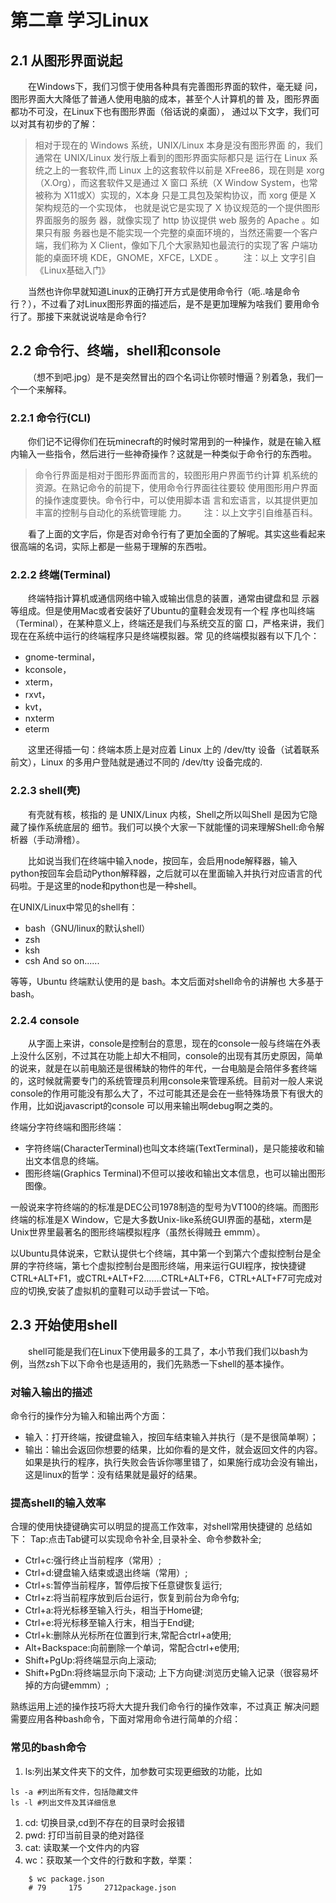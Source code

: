 <!--Chapter2.md-->

# 第二章 学习Linux

## 2.1 从图形界面说起

&emsp;&emsp;在Windows下，我们习惯于使用各种具有完善图形界面的软件，毫无疑 问，图形界面大大降低了普通人使用电脑的成本，甚至个人计算机的普 及，图形界面都功不可没，在Linux下也有图形界面（俗话说的桌面）， 通过以下文字，我们可以对其有初步的了解：
>相对于现在的 Windows 系统，UNIX/Linux 本身是没有图形界面 的，我们通常在 UNIX/Linux 发行版上看到的图形界面实际都只是 运行在 Linux 系统之上的一套软件,而 Linux 上的这套软件以前是 XFree86，现在则是 xorg（X.Org），而这套软件又是通过 X 窗口 系统（X Window System，也常被称为 X11或X）实现的，X本身 只是工具包及架构协议，而 xorg 便是 X 架构规范的一个实现体， 也就是说它是实现了 X 协议规范的一个提供图形界面服务的服务 器，就像实现了 http 协议提供 web 服务的 Apache 。如果只有服 务器也是不能实现一个完整的桌面环境的，当然还需要一个客户 端，我们称为 X Client，像如下几个大家熟知也最流行的实现了客 户端功能的桌面环境 KDE，GNOME，XFCE，LXDE 。&emsp;&emsp; 注：以上 文字引自《Linux基础入门》

&emsp;&emsp;当然也许你早就知道Linux的正确打开方式是使用命令行（呃..啥是命令 行？），不过看了对Linux图形界面的描述后，是不是更加理解为啥我们 要用命令行了。那接下来就说说啥是命令行?

## 2.2 命令行、终端，shell和console

&emsp;&emsp;（想不到吧.jpg）是不是突然冒出的四个名词让你顿时懵逼？别着急，我们一个一个来解释。

### 2.2.1 命令行(CLI)

&emsp;&emsp;你们记不记得你们在玩minecraft的时候时常用到的一种操作，就是在输入框内输入一些指令，然后进行一些神奇操作？这就是一种类似于命令行的东西啦。
>命令行界面是相对于图形界面而言的，较图形用户界面节约计算 机系统的资源。在熟记命令的前提下，使用命令行界面往往要较 使用图形用户界面的操作速度要快。命令行中，可以使用脚本语 言和宏语言，以其提供更加丰富的控制与自动化的系统管理能 力。&emsp;&emsp;注：以上文字引自维基百科。

&emsp;&emsp;看了上面的文字后，你是否对命令行有了更加全面的了解呢。其实这些看起来很高端的名词，实际上都是一些易于理解的东西啦。

### 2.2.2 终端(Terminal)

&emsp;&emsp;终端特指计算机或通信网络中输入或输出信息的装置，通常由键盘和显 示器等组成。但是使用Mac或者安装好了Ubuntu的童鞋会发现有一个程 序也叫终端（Terminal），在某种意义上，终端还是我们与系统交互的窗 口，严格来讲，我们现在在系统中运行的终端程序只是终端模拟器。常 见的终端模拟器有以下几个：

* gnome-terminal，
* kconsole，
* xterm，
* rxvt，
* kvt，
* nxterm
* eterm

&emsp;&emsp;这里还得插一句：终端本质上是对应着 Linux 上的 /dev/tty 设备（试着联系前文），Linux 的多用户登陆就是通过不同的 /dev/tty 设备完成的.

### 2.2.3 shell(壳)

&emsp;&emsp;有壳就有核，核指的 是 UNIX/Linux 内核，Shell之所以叫Shell 是因为它隐藏了操作系统底层的 细节。我们可以换个大家一下就能懂的词来理解Shell:命令解析器（手动滑稽）。

&emsp;&emsp;比如说当我们在终端中输入node，按回车，会启用node解释器，输入 python按回车会启动Python解释器，之后就可以在里面输入并执行对应语言的代码啦。于是这里的node和python也是一种shell。

在UNIX/Linux中常见的shell有：

* bash（GNU/linux的默认shell）
* zsh
* ksh
* csh And so on......

等等，Ubuntu 终端默认使用的是 bash。本文后面对shell命令的讲解也 大多基于bash。

### 2.2.4 console

&emsp;&emsp;从字面上来讲，console是控制台的意思，现在的console一般与终端在外表上没什么区别，不过其在功能上却大不相同，console的出现有其历史原因，简单的说来，就是在以前电脑还是很稀缺的物件的年代，一台电脑是会陪伴多套终端的，这时候就需要专门的系统管理员利用console来管理系统。目前对一般人来说console的作用可能没有那么大了，不过可能其还是会在一些特殊场景下有很大的作用，比如说javascript的console 可以用来输出啊debug啊之类的。

终端分字符终端和图形终端：

* 字符终端(CharacterTerminal)也叫文本终端(TextTerminal)，是只能接收和输出文本信息的终端。
* 图形终端(Graphics Terminal)不但可以接收和输出文本信息，也可以输出图形图像。

一般说来字符终端的的标准是DEC公司1978制造的型号为VT100的终端。而图形终端的标准是X Window，它是大多数Unix-like系统GUI界面的基础，xterm是Unix世界里最著名的图形终端模拟程序（虽然长得贼丑 emmm）。

以Ubuntu具体说来，它默认提供七个终端，其中第一个到第六个虚拟控制台是全屏的字符终端，第七个虚拟控制台是图形终端，用来运行GUI程序，按快捷键CTRL+ALT+F1，或CTRL+ALT+F2…….CTRL+ALT+F6，CTRL+ALT+F7可完成对应的切换,安装了虚拟机的童鞋可以动手尝试一下哈。

## 2.3 开始使用shell

&emsp;&emsp;shell可能是我们在Linux下使用最多的工具了，本小节我们我们以bash为例，当然zsh下以下命令也是适用的，我们先熟悉一下shell的基本操作。

### 对输入输出的描述

命令行的操作分为输入和输出两个方面：

* 输入：打开终端，按键盘输入，按回车结束输入并执行（是不是很简单啊）；
* 输出：输出会返回你想要的结果，比如你看的是文件，就会返回文件的内容。如果是执行的程序，执行失败会告诉你哪里错了，如果施行成功会没有输出，这是linux的哲学：没有结果就是最好的结果。

### 提高shell的输入效率

合理的使用快捷键确实可以明显的提高工作效率，对shell常用快捷键的 总结如下：
Tap:点击Tab键可以实现命令补全,目录补全、命令参数补全;

* Ctrl+c:强行终止当前程序（常用）;
* Ctrl+d:键盘输入结束或退出终端（常用）;
* Ctrl+s:暂停当前程序，暂停后按下任意键恢复运行;
* Ctrl+z:将当前程序放到后台运行，恢复到前台为命令fg;
* Ctrl+a:将光标移至输入行头，相当于Home键;
* Ctrl+e:将光标移至输入行末，相当于End键;
* Ctrl+k:删除从光标所在位置到行末,常配合ctrl+a使用;
* Alt+Backspace:向前删除一个单词，常配合ctrl+e使用;
* Shift+PgUp:将终端显示向上滚动;
* Shift+PgDn:将终端显示向下滚动; 上下方向键:浏览历史输入记录（很容易坏掉的方向键emmm）;

熟练运用上述的操作技巧将大大提升我们命令行的操作效率，不过真正 解决问题需要应用各种bash命令，下面对常用命令进行简单的介绍：

### 常见的bash命令

1. ls:列出某文件夹下的文件，加参数可实现更细致的功能，比如

```
ls -a #列出所有文件，包括隐藏文件
ls -l #列出文件及其详细信息
```

1. cd: 切换目录,cd到不存在的目录时会报错
2. pwd: 打印当前目录的绝对路径
3. cat: 读取某一个文件内的内容
4. wc：获取某一个文件的行数和字数，举栗：

```
    $ wc package.json
    # 79     175     2712package.json
```
